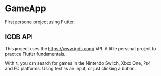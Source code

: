# GameApp

First personal project using Flutter.

## IGDB API
This project uses the https://www.igdb.com/ API.
A little personal project to practice Flutter fundamentals.

With it, you can search for games in the Nintendo Switch, Xbox One, Ps4 and PC platforms.
Using text as an input, or just clicking a button.


